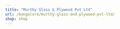 ```yaml
---
title: "Murthy Glass & Plywood Pvt Ltd"
url: /bangalore/murthy-glass-and-plywood-pvt-ltd/
shop: shop
---
```


